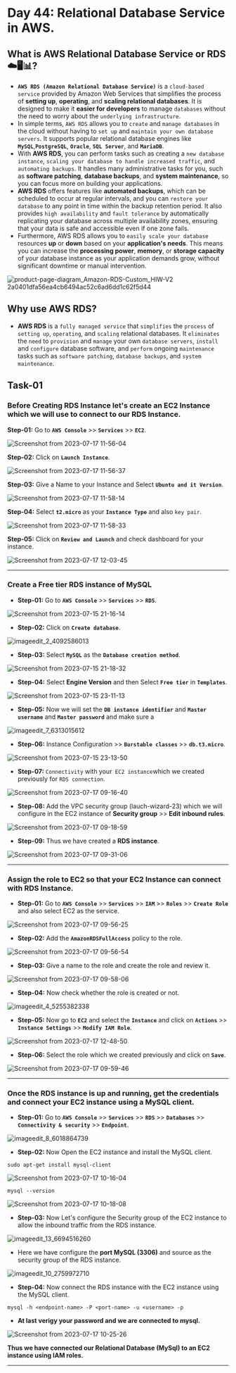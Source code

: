 # Day 44: Relational Database Service in AWS.

## What is AWS Relational Database Service or RDS ☁️🖥️📊?
- **`AWS RDS (Amazon Relational Database Service)`** is a `cloud-based service` provided by Amazon Web Services that simplifies the process of **setting up**, **operating**, and **scaling relational databases**. It is designed to make it **easier for developers** to manage `databases` without the need to worry about the `underlying infrastructure`.
- In simple terms, `AWS RDS` allows you to `create` and `manage databases` in the cloud without having to `set up` and `maintain your own database servers`. It supports popular relational database engines like **`MySQL`**,**`PostgreSQL`**, **`Oracle`**, **`SQL Server`**, and **`MariaDB`**.
- With **AWS RDS**, you can perform tasks such as creating a `new database instance`, `scaling your database to handle increased traffic`, and `automating backups`. It handles many administrative tasks for you, such as **software patching**, **database backups**, and **system maintenance**, so you can focus more on building your applications.
- **AWS RDS** offers features like **automated backups**, which can be scheduled to occur at regular intervals, and you can `restore your database` to any point in time within the backup retention period. It also provides `high availability` and `fault tolerance` by automatically replicating your database across multiple availability zones, ensuring that your data is safe and accessible even if one zone fails.
- Furthermore, AWS RDS allows you to `easily scale your database` resources **up** or **down** based on your **application's needs**. This means you can increase the **processing power**, **memory**, or **storage capacity** of your database instance as your application demands grow, without significant downtime or manual intervention.

![product-page-diagram_Amazon-RDS-Custom_HIW-V2 2a0401dfa56ea4cb6494ac52c6ad6dd1c62f5d44](https://github.com/Rohit312001/GitDemo/assets/76991475/ad1fa245-5251-4d7b-87ed-e8a808a57677)

## Why use AWS RDS?
- **AWS RDS** is a `fully managed service` that `simplifies` the `process` of `setting up`, `operating`, and `scaling` relational databases. It `eliminates` the `need` to `provision` and `manage` your own `database servers`, `install` and `configure` database software, and `perform` ongoing `maintenance` tasks such as `software patching`, `database backups`, and `system maintenance`.

## Task-01

### Before Creating RDS Instance let's create an EC2 Instance which we will use to connect to our RDS Instance.

**Step-01:** Go to **`AWS Console`** >> **`Services`** >> **`EC2`**.

![Screenshot from 2023-07-17 11-56-04](https://github.com/Rohit312001/GitDemo/assets/76991475/2d8d2ab6-302a-49ce-a9fd-85fb562eef6d)

**Step-02:** Click on **`Launch Instance`**.

![Screenshot from 2023-07-17 11-56-37](https://github.com/Rohit312001/GitDemo/assets/76991475/3821920c-0ccc-49ec-a955-0c9671b3002c)

**Step-03:** Give a Name to your Instance and Select **`Ubuntu and it Version`**.

![Screenshot from 2023-07-17 11-58-14](https://github.com/Rohit312001/GitDemo/assets/76991475/6e60c851-7a34-431b-987d-04e0568a4822)

**Step-04:** Select **`t2.micro`** as your **`Instance Type`** and also `key pair`.

![Screenshot from 2023-07-17 11-58-33](https://github.com/Rohit312001/GitDemo/assets/76991475/c2020de5-d5d0-4ca3-9122-8432f2ac8c09)

**Step-05:** Click on **`Review and Launch`** and check dashboard for your instance.

![Screenshot from 2023-07-17 12-03-45](https://github.com/Rohit312001/GitDemo/assets/76991475/46ae6b0c-74e3-4d1d-ad4a-b5a09b5b9967)

---

### Create a Free tier RDS instance of MySQL

- **Step-01:** Go to **`AWS Console`** >> **`Services`** >> **`RDS`**.

![Screenshot from 2023-07-15 21-16-14](https://github.com/Rohit312001/GitDemo/assets/76991475/aeb838aa-625d-4217-9a4c-5f9706ad5590)

- **Step-02:** Click on **`Create database`**.

![imageedit_2_4092586013](https://github.com/Rohit312001/GitDemo/assets/76991475/fec872ee-a1ac-4e85-bd52-67e1807c42ae)

- **Step-03:** Select **`MySQL`** as the **`Database creation method`**.

![Screenshot from 2023-07-15 21-18-32](https://github.com/Rohit312001/GitDemo/assets/76991475/b07d573a-eef4-4d1c-8a8c-d21b16232c19)

- **Step-04:** Select **Engine Version** and then Select **`Free tier`** in **`Templates`**.

![Screenshot from 2023-07-15 23-11-13](https://github.com/Rohit312001/GitDemo/assets/76991475/43154a0d-f628-49cb-a08a-c27438eab79b)

- **Step-05:** Now we will set the **`DB instance identifier`** and **`Master username`** and **`Master password`** and make sure a 

![imageedit_7_6313015612](https://github.com/Rohit312001/GitDemo/assets/76991475/1d575216-3cc8-4b1a-8851-27d5c09f31a1)

- **Step-06:** Instance Configuration >> **`Burstable classes`** >> **`db.t3.micro`**.

![Screenshot from 2023-07-15 23-13-50](https://github.com/Rohit312001/GitDemo/assets/76991475/e7b8846f-5013-4bb3-a298-647f734bb330)

- **Step-07:** `Connectivity` with your` EC2 instance`which we created previously for `RDS connection`.

![Screenshot from 2023-07-17 09-16-40](https://github.com/Rohit312001/GitDemo/assets/76991475/597c1f8d-ace1-4397-90bd-fca51a0dc09d)

- **Step-08:** Add the VPC security group (lauch-wizard-23) which we will configure in the EC2 instance of **Security group** >> **Edit inbound rules**.

![Screenshot from 2023-07-17 09-18-59](https://github.com/Rohit312001/GitDemo/assets/76991475/c91476d0-8f75-46bb-8e4c-85e1ae6c8dc0)

- **Step-09:** Thus we have created a **RDS instance**.

![Screenshot from 2023-07-17 09-31-06](https://github.com/Rohit312001/GitDemo/assets/76991475/7ae640c1-a294-4473-ab45-cd077eab9806)

---

### Assign the role to EC2 so that your EC2 Instance can connect with RDS Instance.

- **Step-01:** Go to **`AWS Console`** >> **`Services`** >> **`IAM`** >> **`Roles`** >> **`Create Role`** and also select EC2 as the service.

![Screenshot from 2023-07-17 09-56-25](https://github.com/Rohit312001/GitDemo/assets/76991475/7372ee87-83ab-445a-82dc-3efcfa68c04c)

- **Step-02:** Add the **`AmazonRDSFullAccess`** policy to the role.

![Screenshot from 2023-07-17 09-56-54](https://github.com/Rohit312001/GitDemo/assets/76991475/52977de4-3292-4fbe-8c3e-103a9a333282)

- **Step-03:** Give a name to the role and create the role and review it.

![Screenshot from 2023-07-17 09-58-06](https://github.com/Rohit312001/GitDemo/assets/76991475/e55ac07a-0b3a-4d0c-82a1-e5441162a701)

- **Step-04:** Now check whether the role is created or not.

![imageedit_4_5255382338](https://github.com/Rohit312001/GitDemo/assets/76991475/b08fb251-5ad5-496b-945d-35f67452fa0a)

- **Step-05:** Now go to **`EC2`** and select the **`Instance`** and click on **`Actions`** >> **`Instance Settings`** >> **`Modify IAM Role`**.

![Screenshot from 2023-07-17 12-48-50](https://github.com/Rohit312001/GitDemo/assets/76991475/26678580-8019-499d-a409-f18fc7994d0d)

- **Step-06:** Select the role which we created previously and click on **`Save`**.

![Screenshot from 2023-07-17 09-59-46](https://github.com/Rohit312001/GitDemo/assets/76991475/4606fb9d-9793-4cd3-a83b-078695c0f989)

---

### Once the RDS instance is up and running, get the credentials and connect your EC2 instance using a MySQL client.

- **Step-01:** Go to **`AWS Console`** >> **`Services`** >> **`RDS`** >> **`Databases`** >> **`Connectivity & security`** >> **`Endpoint`**.

![imageedit_8_6018864739](https://github.com/Rohit312001/GitDemo/assets/76991475/f467a50d-cd40-49df-a0d3-347f30d4ecbc)

- **Step-02:** Now Open the EC2 instance and install the MySQL client.
```
sudo apt-get install mysql-client
```

![Screenshot from 2023-07-17 10-16-04](https://github.com/Rohit312001/GitDemo/assets/76991475/59931952-82a0-4c74-bbe6-b3956c5b2007)

```
mysql --version
```

![Screenshot from 2023-07-17 10-18-08](https://github.com/Rohit312001/GitDemo/assets/76991475/3a0bb216-0c84-4c10-b43f-c9fafd67ca99)

- **Step-03:** Now Let's configure the Security group of the EC2 instance to allow the inbound traffic from the RDS instance.

![imageedit_13_6694516260](https://github.com/Rohit312001/GitDemo/assets/76991475/830fa4a1-ceec-4d06-89d1-069c374ed48c)

- Here we have configure the **port MySQL (3306)** and source as the security group of the RDS instance.

![imageedit_10_2759972710](https://github.com/Rohit312001/GitDemo/assets/76991475/b2080ec0-bfa0-47e8-8047-a6cd74a16cca)

- **Step-04:** Now connect the RDS instance with the EC2 instance using the MySQL client.
```
mysql -h <endpoint-name> -P <port-name> -u <username> -p
```

- **At last verigy your password and we are connected to mysql.**

![Screenshot from 2023-07-17 10-25-26](https://github.com/Rohit312001/GitDemo/assets/76991475/7f3d1c3a-1f5a-4674-bd07-5f5cf6125ae3)

**Thus we have connected our Relational Database (MySql) to an EC2 instance using IAM roles.**

---